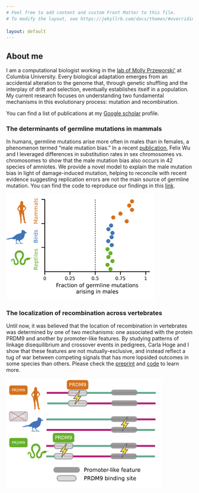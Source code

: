 ```yaml
---
# Feel free to add content and custom Front Matter to this file.
# To modify the layout, see https://jekyllrb.com/docs/themes/#overriding-theme-defaults

layout: default
---
```

## About me

I am a computational biologist working in the [lab of  Molly Przeworski'](https://przeworskilab.com/) at Columbia University. Every biological adaptation emerges from an accidental alteration to the genome that, through genetic shuffling and the interplay of drift and selection, eventually establishes itself in a population. My current research focuses on understanding two fundamental mechanisms in this evolutionary process: mutation and recombination.

You can find a list of publications at my [Google scholar](https://scholar.google.com/citations?user=I7GqCNkAAAAJ&hl=en&oi=ao) profile.

### The determinants of germline mutations in mammals

In humans, germline mutations arise more often in males than in females, a phenomenon termed “male mutation bias.” In a recent [publication](https://elifesciences.org/articles/80008), Felix Wu and I leveraged differences in substitution rates in sex chromosomes vs. chromosomes to show that the male mutation bias also occurs in 42 species of amniotes. We provide a novel model to explain the male mutation bias in light of damage-induced mutation, helping to reconcile with recent evidence suggesting replication errors are not the main source of germline mutation. You can find the code to reproduce our findings in this [link](https://github.com/marcdemanuelmontero/mut_sex_bias_amniotes).

<img src="images/alpha_summary.png" alt="This is an image" width="400">

### The localization of recombination across vertebrates
Until now, it was believed that the location of recombination in vertebrates was determined by one of two mechanisms: one associated with the protein PRDM9 and another by promoter-like features. By studying patterns of linkage disequilibrium and crossover events in pedigrees, Carla Hoge and I show that these features are not mutually-exclusive, and instead reflect a tug of war between competing signals that has more lopsided outcomes in some species than others. Please check the [preprint]((https://www.biorxiv.org/content/10.1101/2023.07.11.548536v1)) and [code](https://github.com/marcdemanuelmontero/SnakeRecombination/tree/main/analyses) to learn more.

<img src="images/prdm9_promoter_summary.png" alt="This is an image" width="420">
